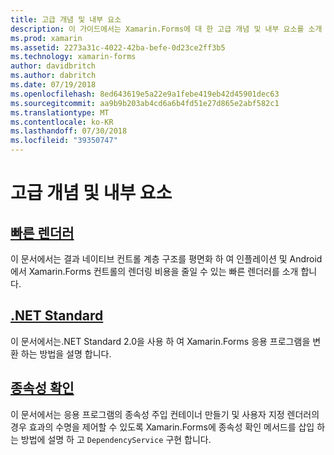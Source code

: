 ```yaml
---
title: 고급 개념 및 내부 요소
description: 이 가이드에서는 Xamarin.Forms에 대 한 고급 개념 및 내부 요소를 소개 합니다. 현재 빠른 렌더러 및.NET Standard에 대 한 문서를 포함합니다.
ms.prod: xamarin
ms.assetid: 2273a31c-4022-42ba-befe-0d23ce2ff3b5
ms.technology: xamarin-forms
author: davidbritch
ms.author: dabritch
ms.date: 07/19/2018
ms.openlocfilehash: 8ed643619e5a22e9a1febe419eb42d45901dec63
ms.sourcegitcommit: aa9b9b203ab4cd6a6b4fd51e27d865e2abf582c1
ms.translationtype: MT
ms.contentlocale: ko-KR
ms.lasthandoff: 07/30/2018
ms.locfileid: "39350747"
---
```

# <a name="advanced-concepts--internals"></a>고급 개념 및 내부 요소

## <a name="fast-renderersfast-renderersmd"></a>[빠른 렌더러](fast-renderers.md)

이 문서에서는 결과 네이티브 컨트롤 계층 구조를 평면화 하 여 인플레이션 및 Android에서 Xamarin.Forms 컨트롤의 렌더링 비용을 줄일 수 있는 빠른 렌더러를 소개 합니다.

## <a name="net-standardnet-standardmd"></a>[.NET Standard](net-standard.md)

이 문서에서는.NET Standard 2.0을 사용 하 여 Xamarin.Forms 응용 프로그램을 변환 하는 방법을 설명 합니다.

## <a name="dependency-resolutiondependency-resolutionmd"></a>[종속성 확인](dependency-resolution.md)

이 문서에서는 응용 프로그램의 종속성 주입 컨테이너 만들기 및 사용자 지정 렌더러의 경우 효과의 수명을 제어할 수 있도록 Xamarin.Forms에 종속성 확인 메서드를 삽입 하는 방법에 설명 하 고 `DependencyService` 구현 합니다.
